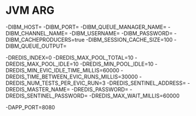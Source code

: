 # JVM ARG

-DIBM_HOST=
-DIBM_PORT=
-DIBM_QUEUE_MANAGER_NAME=
-DIBM_CHANNEL_NAME=
-DIBM_USERNAME=
-DIBM_PASSWORD=
-DIBM_CACHEPRODUCERS=true
-DIBM_SESSION_CACHE_SIZE=100
-DIBM_QUEUE_OUTPUT=

-DREDIS_INDEX=0
-DREDIS_MAX_POOL_TOTAL=10
-DREDIS_MAX_POOL_IDLE=10
-DREDIS_MIN_POOL_IDLE=10
-DREDIS_MIN_EVIC_IDLE_TIME_MILLIS=60000
-DREDIS_TIME_BETWEEN_EVIC_RUNS_MILLIS=30000
-DREDIS_NUM_TESTS_PER_EVIC_RUN=3
-DREDIS_SENTINEL_ADDRESS=
-DREDIS_MASTER_NAME=
-DREDIS_PASSWORD=
-DREDIS_SENTINEL_PASSWORD=
-DREDIS_MAX_WAIT_MILLIS=60000

-DAPP_PORT=8080